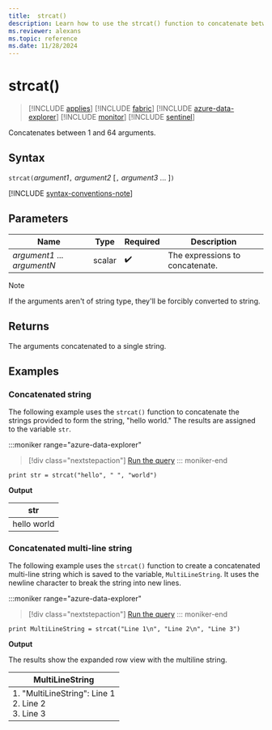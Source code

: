```yaml
---
title:  strcat()
description: Learn how to use the strcat() function to concatenate between 1 and 64 arguments.
ms.reviewer: alexans
ms.topic: reference
ms.date: 11/28/2024
---
```

# strcat()

> [!INCLUDE [applies](../includes/applies-to-version/applies.md)] [!INCLUDE [fabric](../includes/applies-to-version/fabric.md)] [!INCLUDE [azure-data-explorer](../includes/applies-to-version/azure-data-explorer.md)] [!INCLUDE [monitor](../includes/applies-to-version/monitor.md)] [!INCLUDE [sentinel](../includes/applies-to-version/sentinel.md)]

Concatenates between 1 and 64 arguments.

## Syntax

`strcat(`*argument1*`,` *argument2* [`,` *argument3* ... ]`)`

[!INCLUDE [syntax-conventions-note](../includes/syntax-conventions-note.md)]

## Parameters

| Name | Type | Required | Description |
|--|--|--|--|
| *argument1* ... *argumentN* | scalar |  :heavy_check_mark: | The expressions to concatenate.|

> [!NOTE]
> If the arguments aren't of string type, they'll be forcibly converted to string.

## Returns

The arguments concatenated to a single string.

## Examples

### Concatenated string

The following example uses the `strcat()` function to concatenate the strings provided to form the string, "hello world." The results are assigned to the variable `str`.

:::moniker range="azure-data-explorer"
> [!div class="nextstepaction"]
> <a href="https://dataexplorer.azure.com/clusters/help/databases/Samples?query=H4sIAAAAAAAAAysoyswrUSguKVKwBZHJiSUaShmpOTn5SjoKSgogojy/KCdFSRMA4dg7JykAAAA=" target="_blank">Run the query</a>
::: moniker-end
  
```kusto
print str = strcat("hello", " ", "world")
```

**Output**

|str|
|---|
|hello world|

### Concatenated multi-line string

The following example uses the `strcat()` function to create a concatenated multi-line string which is saved to the variable, `MultiLineString`. It uses the newline character to break the string into new lines.

:::moniker range="azure-data-explorer"
> [!div class="nextstepaction"]
> <a href="https://dataexplorer.azure.com/clusters/help/databases/Samples?query=H4sIAAAAAAAAAysoyswrUfAtzSnJ9MnMSw0uAfLTFWwVikuKkhNLNJRAggqGMXlKOgoQthES21hJEwDpW0wqQAAAAA%3D%3D" target="_blank">Run the query</a>
::: moniker-end

```kusto
print MultiLineString = strcat("Line 1\n", "Line 2\n", "Line 3")
```

**Output**


The results show the expanded row view with the multiline string.

|MultiLineString|
|---|
|1. "MultiLineString": Line 1<br />2. Line 2<br />3. Line 3|
